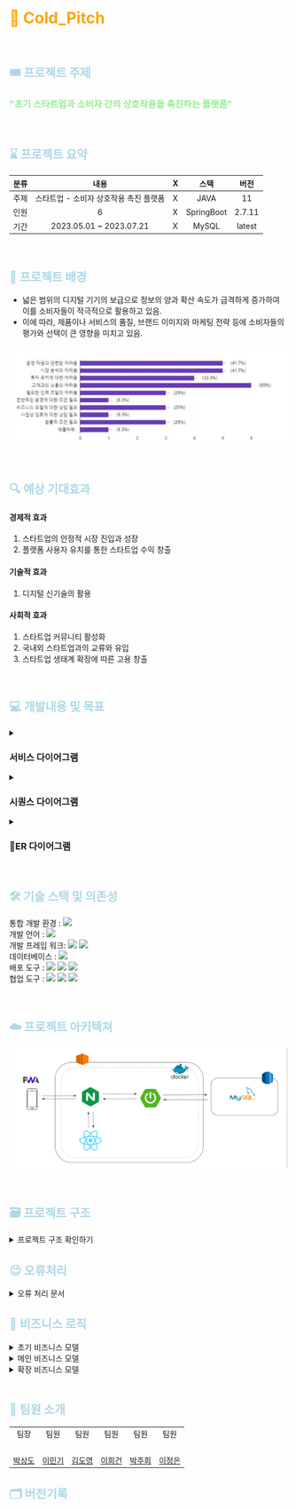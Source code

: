 # <span style="color:orange">🍑 Cold_Pitch

<br>

## <span style="color:lightblue">🎟️ 프로젝트 주제

### <span style="color:lightgreen"> "초기 스타트업과 소비자 간의 상호작용을 촉진하는 플랫폼"

<br>

## <span style="color:lightblue">⌛️ 프로젝트 요약

| 분류 |           내용            | X |     스택     |  버전   |   
|----|:-----------------------:|---|:----------:|:-----:|
| 주제 | 스타트업 - 소비자 상호작용 촉진 플랫폼  | X |    JAVA    |  11   |
| 인원 |            6            | X | SpringBoot | 2.7.11 |
| 기간 | 2023.05.01 ~ 2023.07.21 | X |   MySQL    | latest      |

<br>



## <span style="color:lightblue">📘 프로젝트 배경

- 넓은 범위의 디지털 기기의 보급으로 정보의 양과 확산 속도가 급격하게 증가하여 이를 소비자들이 적극적으로 활용하고 있음.
- 이에 따라, 제품이나 서비스의 품질, 브랜드 이미지와 마케팅 전략 등에 소비자들의 평가와 선택이 큰 영향을 미치고 있음.

![img_6.png](readmeImage/survey.png)

<br>

## <span style="color:lightblue">🔍 예상 기대효과
#### 경제적 효과
 1. 스타트업의 안정적 시장 진입과 성장
 2. 플랫폼 사용자 유치를 통한 스타트업 수익 창출
    
#### 기술적 효과
 1. 디지털 신기술의 활용
      
#### 사회적 효과
 1. 스타트업 커뮤니티 활성화
 2. 국내외 스타트업과의 교류와 유입
 3. 스타트업 생태계 확장에 따른 고용 창출


<br>

## <span style="color:lightblue">💻 개발내용 및 목표
<details>
<summary><h3>서비스 다이어그램</h3></summary>
 
![img_3.png](readmeImage/service-diagram.png)

</details>
<details>
<summary><h3>시퀀스 다이어그램</h3></summary>
 
![img_5.png](readmeImage/sequence-diagram.png)

</details>
<details>
<summary><h3>ER 다이어그램</h3></summary>

![img_2.png](readmeImage/erdiagram.png)

</details>

<br>

## <span style="color:lightblue">🛠️ 기술 스택 및 의존성

통합 개발 환경 : <img src="https://img.shields.io/badge/IntelliJ-000000?style=for-the-badge&logo=IntelliJ IDEA&logoColor=white">  
개발 언어 : <img src="https://img.shields.io/badge/JAVA-17-FFFFFF?style=for-the-badge&logo=openjdk&logoColor=FFFFFF"><br>
개발 프레임 워크: <img src="https://img.shields.io/badge/SpringBoot-3.1.1-6DB33F?style=for-the-badge&logo=SpringBoot&logoColor=6DB33F">   <img src="https://img.shields.io/badge/JUnit5-FFFFFF?style=for-the-badge&logo=JUnit5&logoColor=6DB33F"><br>
데이터베이스 : <img src="https://img.shields.io/badge/mysql-003B57?style=for-the-badge&logo=Mysql&logoColor=white"><br>
배포 도구 : <img src="https://img.shields.io/badge/amazonec2-FF9900?style=for-the-badge&logo=amazonec2&logoColor=white"> <img src="https://img.shields.io/badge/docker-2496ED?style=for-the-badge&logo=docker&logoColor=white"> <img src="https://img.shields.io/badge/githubactions-2088FF?style=for-the-badge&logo=githubactions&logoColor=white">    <br>
협업 도구 : <img src="https://img.shields.io/badge/GitHub-181717?style=for-the-badge&logo=GitHub&logoColor=white">
<img src="https://img.shields.io/badge/Notion -000000?style=for-the-badge&logo=Notion&logoColor=white">
<img src="https://img.shields.io/badge/Drive -4285F4?style=for-the-badge&logo=GoogleDrive&logoColor=white"><br>

<br>

## <span style="color:lightblue">☁️ 프로젝트 아키텍쳐
![img_1.png](readmeImage/architecture.png)

<br>

## <span style="color:lightblue">🗃️ 프로젝트 구조

<details>
 <summary>프로젝트 구조 확인하기</summary>

~~~
├── ColdPitchApplication.java
├── aop
│   └── LoggingAspect.java
├── config
│   ├── Auditing
│   │   ├── AuditorAwareImpl.java
│   │   └── JpaAuditingConfig.java
│   ├── cloud
│   │   └── S3Config.java
│   ├── file
│   │   └── FileConfig.java
│   ├── okHttp
│   │   └── OkHttpClientConfig.java
│   ├── querydsl
│   │   └── QuerydslConfiguration.java
│   ├── security
│   │   ├── CorsConfig.java
│   │   ├── JwtConfig.java
│   │   └── SecurityConfig.java
│   └── swagger
│       └── SwaggerConfig.java
├── core
│   ├── factory
│   │   └── YamlLoadFactory.java
│   └── manager
│       ├── AbstractFileManager.java
│       └── FileManager.java
├── domain
│   ├── apicontroller
│   │   ├── CommentApiController.java
│   │   ├── CompanyRegistrationController.java
│   │   ├── FileApiController.java
│   │   ├── HelloApiController.java
│   │   ├── PostApiController.java
│   │   ├── SolutionApiController.java
│   │   ├── TagApiController.java
│   │   ├── UserApiController.java
│   │   ├── UserAuthApiController.java
│   │   └── UserTagController.java
│   ├── entity
│   │   ├── BaseEntity.java
│   │   ├── Comment.java
│   │   ├── CompanyRegistration.java
│   │   ├── Dislike.java
│   │   ├── File.java
│   │   ├── FileStatus.java
│   │   ├── Hello.java
│   │   ├── Like.java
│   │   ├── Post.java
│   │   ├── Solution.java
│   │   ├── Tag.java
│   │   ├── User.java
│   │   ├── UserTag.java
│   │   ├── comment
│   │   │   ├── CommentRequestType.java
│   │   │   └── CommentState.java
│   │   ├── dto
│   │   │   ├── comment
│   │   │   │   ├── CommentRequestDto.java
│   │   │   │   └── CommentResponseDto.java
│   │   │   ├── companyRegistraion
│   │   │   │   ├── CompanyRegistrationDto.java
│   │   │   │   └── CompanyRegistrationValidationDto.java
│   │   │   ├── file
│   │   │   │   ├── FileUploadRequest.java
│   │   │   │   └── FileUploadResponse.java
│   │   │   ├── jwt
│   │   │   │   ├── RefreshToken.java
│   │   │   │   ├── TokenDto.java
│   │   │   │   └── TokenRequestDto.java
│   │   │   ├── post
│   │   │   │   ├── PostRequestDto.java
│   │   │   │   └── PostResponseDto.java
│   │   │   ├── solution
│   │   │   │   ├── SolutionRequestDto.java
│   │   │   │   └── SolutionResponseDto.java
│   │   │   ├── tag
│   │   │   │   └── TagRequestDto.java
│   │   │   ├── user
│   │   │   │   ├── CompanyRequestDto.java
│   │   │   │   ├── CompanyResponseDto.java
│   │   │   │   ├── LoginDto.java
│   │   │   │   ├── UserRequestDto.java
│   │   │   │   └── UserResponseDto.java
│   │   │   └── usertag
│   │   │       ├── TagRequestDto.java
│   │   │       └── TagResponseDto.java
│   │   ├── post
│   │   │   ├── Category.java
│   │   │   ├── LikeState.java
│   │   │   └── PostState.java
│   │   ├── solution
│   │   │   └── SolutionState.java
│   │   ├── tag
│   │   │   └── TagName.java
│   │   └── user
│   │       ├── CurState.java
│   │       └── UserType.java
│   ├── repository
│   │   ├── CommentRepository.java
│   │   ├── CommentRepositoryCustom.java
│   │   ├── CommentRepositoryImpl.java
│   │   ├── CompanyRegistrationRepository.java
│   │   ├── DislikeRepository.java
│   │   ├── FileJPARepository.java
│   │   ├── FileQueryRepository.java
│   │   ├── FileRepository.java
│   │   ├── FileRepositoryCustom.java
│   │   ├── HelloRepository.java
│   │   ├── LikeRepository.java
│   │   ├── PostRepository.java
│   │   ├── PostRepositoryCustom.java
│   │   ├── PostRepositoryImpl.java
│   │   ├── RefreshTokenRepository.java
│   │   ├── SolutionRepository.java
│   │   ├── SolutionRepositoryCustom.java
│   │   ├── SolutionRepositoryImpl.java
│   │   ├── TagRepository.java
│   │   ├── UserRepository.java
│   │   ├── UserRepositoryCustom.java
│   │   ├── UserRepositoryCustomImpl.java
│   │   ├── UserTagRepository.java
│   │   └── support
│   │       └── Querydsl4RepositorySupport.java
│   └── service
│       ├── CommentService.java
│       ├── CompanyRegistrationService.java
│       ├── CompanyRegistrationValidator.java
│       ├── CustomUserDetailService.java
│       ├── FileService.java
│       ├── HelloService.java
│       ├── PostService.java
│       ├── RefreshTokenService.java
│       ├── SolutionService.java
│       ├── TagService.java
│       ├── UserService.java
│       └── UserTagService.java
├── exception
│   ├── CustomException.java
│   ├── CustomSecurityException.java
│   ├── ExceptionHandleFilter.java
│   └── handler
│       ├── ErrorCode.java
│       ├── ErrorResponse.java
│       └── GlobalExceptionHandler.java
├── jwt
│   ├── JwtFilter.java
│   ├── TokenProvider.java
│   └── exception
│       ├── JwtAccessDeniedHandler.java
│       └── JwtAuthenticationEntryPoint.java
└── utils
    ├── RandomUtil.java
    ├── SecurityUtil.java
    └── ServerUtil.java
~~~

</details>

## <span style="color:lightblue">😉 오류처리
<details>
<summary> 오류 처리 문서</summary>
HTTP 상태 코드


| 상태  |         코드          |               	메시지               |
|-----|:-------------------:|:--------------------------------:|
| 204 |  해당 컨텐츠를 찾을 수 없습니다  |    	요청한 컨텐츠를 찾을 수 없을 때 반환됩니다.    |
| 301 |    URI가 변경되었습니다	    |      요청한 URI가 변경되었음을 나타냅니다.      |
| 400 |     잘못된 요청입니다	      |      클라이언트의 잘못된 요청을 나타냅니다.       |
| 403 |    접근 권한이 없습니다	     |       접근 권한이 없는 경우 반환됩니다.        |
| 404 | 해당 컨텐츠가 존재하지 않습니다	  |    요청한 컨텐츠가 존재하지 않을 때 반환됩니다.     |
| 405 |    잘못된 접근 방식입니다     | 	요청에 사용된 HTTP 메서드가 잘못되었음을 나타냅니다. |
| 408 |  접근 요청시간이 만료되었습니다   |      	요청 시간이 만료되었을 때 반환됩니다.      |
| 500 | 내부적인 서버 에러가 발생했습니다	 | 서버 내부에서 예기치 않은 에러가 발생한 경우 반환됩니다. |
| 501 |   구현되지 않은 기능입니다	    |    요청한 기능이 구현되지 않은 경우 반환됩니다.     |
| 401 | JWT 서명이 존재하지 않습니다	  |       JWT 서명이 없을 때 반환됩니다.        |
| 403 |     권한이 맞지 않습니다     |       	권한이 맞지 않을 때 반환됩니다.        |


</details>

## <span style="color:lightblue">🧐 비즈니스 로직
<details>
<summary>초기 비즈니스 모델</summary>
 
![스크린샷 2023-07-13 오전 10 25 48](https://github.com/MightyLions/Cold_Pitch/assets/81156109/7a7a862a-4469-4415-abaf-df47d4e4558b)


</details>

<details>
<summary>메인 비즈니스 모델</summary>
 
![스크린샷 2023-07-13 오전 10 25 57](https://github.com/MightyLions/Cold_Pitch/assets/81156109/2c04703d-93b7-495d-97fa-4653bb9e1e6f)

</details>

<details>
<summary>확장 비즈니스 모델</summary>
 
![스크린샷 2023-07-13 오전 10 26 08](https://github.com/MightyLions/Cold_Pitch/assets/81156109/57c59e35-b4d9-41f8-a032-83009cc3384c)


</details>

<br>

## <span style="color:lightblue">👥 팀원 소개

<div>
<table>
  <tbody>
    <tr>
        <td align="center"> 팀장 </td>
        <td align="center"> 팀원 </td>
        <td align="center"> 팀원 </td>
        <td align="center"> 팀원 </td>
        <td align="center"> 팀원 </td>
        <td align="center"> 팀원 </td>
    </tr>
    <tr>
        <td><img src="" width="100px;" alt=""/><br> </td>
        <td><img src="" width="100px;" alt=""/><br> </td>
        <td><img src="" width="100px;" alt=""/><br> </td>
        <td><img src="" width="100px;" alt=""/><br> </td>
        <td><img src="" width="100px;" alt=""/><br> </td>
        <td><img src="" width="100px;" alt=""/><br> </td>
    </tr>
    <tr>
      <td align="center"><a href="https://github.com/sangdob"> 박상도 </a></td>
      <td align="center"><a href="https://github.com/mon0mon"> 이민기 </a></td>
      <td align="center"><a href="https://github.com/dyKim"> 김도영 </a></td>
      <td align="center"><a href="https://github.com/dlrjs2360"> 이희건 </a></td>
      <td align="center"><a href="https://github.com/juhee77"> 박주희 </a></td>
      <td align="center"><a href="https://github.com/bear31eun"> 이정은 </a></td>
    </tr>

  </tbody>
</table>
</div>

## <span style="color:lightblue">🗂️ 버전기록


<br> 
